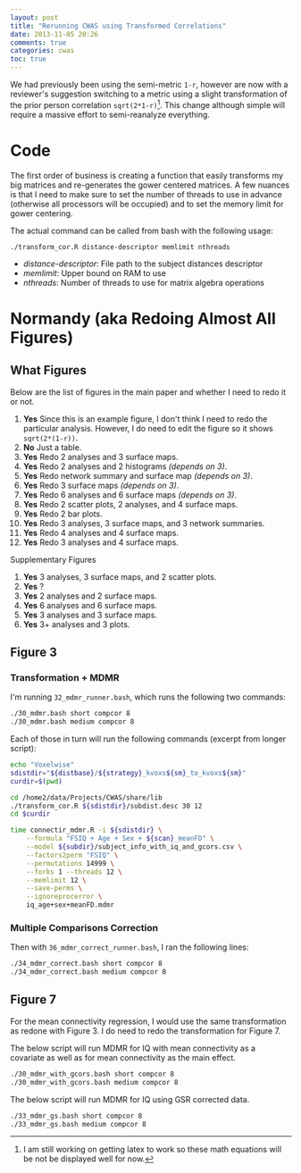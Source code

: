 ```yaml
---
layout: post
title: "Rerunning CWAS using Transformed Correlations"
date: 2013-11-05 20:26
comments: true
categories: cwas
toc: true
---
```


We had previously been using the semi-metric `1-r`, however are now with a reviewer's suggestion switching to a metric using a slight transformation of the prior person correlation `sqrt(2*1-r)`[^1]. This change although simple will require a massive effort to semi-reanalyze everything.

[^1]: I am still working on getting latex to work so these math equations will be not be displayed well for now.

# Code

The first order of business is creating a function that easily transforms my big matrices and re-generates the gower centered matrices. A few nuances is that I need to make sure to set the number of threads to use in advance (otherwise all processors will be occupied) and to set the memory limit for gower centering.

The actual command can be called from bash with the following usage:

`./transform_cor.R distance-descriptor memlimit nthreads`

* _distance-descriptor_: File path to the subject distances descriptor
* _memlimit_: Upper bound on RAM to use
* _nthreads_: Number of threads to use for matrix algebra operations

# Normandy (aka Redoing Almost All Figures)

## What Figures

Below are the list of figures in the main paper and whether I need to redo it or not.

1. **Yes** Since this is an example figure, I don't think I need to redo the particular analysis. However, I do need to edit the figure so it shows `sqrt(2*(1-r))`.
2. **No** Just a table.
3. **Yes** Redo 2 analyses and 3 surface maps.
4. **Yes** Redo 2 analyses and 2 histograms _(depends on 3)_.
5. **Yes** Redo network summary and surface map _(depends on 3)_.
6. **Yes** Redo 3 surface maps _(depends on 3)_.
7. **Yes** Redo 6 analyses and 6 surface maps _(depends on 3)_.
8. **Yes** Redo 2 scatter plots, 2 analyses, and 4 surface maps.
9. **Yes** Redo 2 bar plots.
10. **Yes** Redo 3 analyses, 3 surface maps, and 3 network summaries.
11. **Yes** Redo 4 analyses and 4 surface maps.
12. **Yes** Redo 3 analyses and 4 surface maps.

Supplementary Figures

1. **Yes** 3 analyses, 3 surface maps, and 2 scatter plots.
2. **Yes** ?
3. **Yes** 2 analyses and 2 surface maps.
4. **Yes** 6 analyses and 6 surface maps.
5. **Yes** 3 analyses and 3 surface maps.
6. **Yes** 3+ analyses and 3 plots.

## Figure 3

### Transformation + MDMR

I'm running `32_mdmr_runner.bash`, which runs the following two commands:

``` bash
./30_mdmr.bash short compcor 8
./30_mdmr.bash medium compcor 8
```

Each of those in turn will run the following commands (excerpt from longer script):

``` bash
echo "Voxelwise"
sdistdir="${distbase}/${strategy}_kvoxs${sm}_to_kvoxs${sm}"
curdir=$(pwd)

cd /home2/data/Projects/CWAS/share/lib
./transform_cor.R ${sdistdir}/subdist.desc 30 12
cd $curdir

time connectir_mdmr.R -i ${sdistdir} \
    --formula "FSIQ + Age + Sex + ${scan}_meanFD" \
    --model ${subdir}/subject_info_with_iq_and_gcors.csv \
    --factors2perm "FSIQ" \
    --permutations 14999 \
    --forks 1 --threads 12 \
    --memlimit 12 \
    --save-perms \
    --ignoreprocerror \
    iq_age+sex+meanFD.mdmr
```

### Multiple Comparisons Correction

Then with `36_mdmr_correct_runner.bash`, I ran the following lines:

``` bash
./34_mdmr_correct.bash short compcor 8
./34_mdmr_correct.bash medium compcor 8
```

## Figure 7

For the mean connectivity regression, I would use the same transformation as redone with Figure 3. I do need to redo the transformation for Figure 7.

The below script will run MDMR for IQ with mean connectivity as a covariate as well as for mean connectivity as the main effect.

``` bash
./30_mdmr_with_gcors.bash short compcor 8
./30_mdmr_with_gcors.bash medium compcor 8
``` 

The below script will run MDMR for IQ using GSR corrected data.

``` bash
./33_mdmr_gs.bash short compcor 8
./33_mdmr_gs.bash medium compcor 8
```

